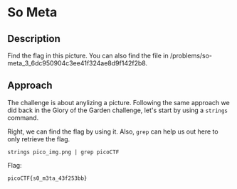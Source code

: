 # So Meta

## Description

Find the flag in this picture. You can also find the file in /problems/so-meta_3_6dc950904c3ee41f324ae8d9f142f2b8.

## Approach

The challenge is about anylizing a picture. Following the same approach we did back in the Glory of the Garden challenge, let's start by using a `strings` command.

Right, we can find the flag by using it. Also, `grep` can help us out here to only retrieve the flag.

    strings pico_img.png | grep picoCTF

Flag:

    picoCTF{s0_m3ta_43f253bb}


